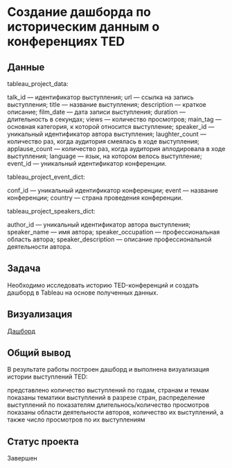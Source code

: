 # Создание дашборда по историческим данным о конференциях TED

## Данные
tableau_project_data:

talk_id — идентификатор выступления;
url — ссылка на запись выступления;
title — название выступления;
description — краткое описание;
film_date — дата записи выступления;
duration — длительность в секундах;
views — количество просмотров;
main_tag — основная категория, к которой относится выступление;
speaker_id — уникальный идентификатор автора выступления;
laughter_count — количество раз, когда аудитория смеялась в ходе выступления;
applause_count — количество раз, когда аудитория аплодировала в ходе выступления;
language — язык, на котором велось выступление;
event_id — уникальный идентификатор конференции.

tableau_project_event_dict:

conf_id — уникальный идентификатор конференции;
event — название конференции;
country — страна проведения конференции.

tableau_project_speakers_dict:

author_id — уникальный идентификатор автора выступления;
speaker_name — имя автора;
speaker_occupation — профессиональная область автора;
speaker_description — описание профессиональной деятельности автора.

## Задача
Необходимо исследовать историю TED-конференций и создать дашборд в Tableau на основе полученных данных.

## Визуализация
[Дашборд](//https://public.tableau.com/views/Tedresearchproject/TED2008-2021?:language=en-US&:display_count=n&:origin=viz_share_link "Заголовок ссылки")

## Общий вывод
В результате работы построен дашборд и выполнена визуализация истории выступлений TED:

представлено количество выступлений по годам, странам и темам
показаны тематики выступлений в разрезе стран, распределение выступлений по показателям длительнось/количество просмотров
показаны области деятельности авторов, количество их выступлений, а также число просмотров по их выступлениям
## Статус проекта
Завершен
